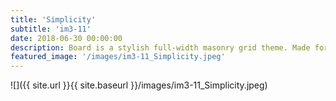 ```yaml
---
title: 'Simplicity'
subtitle: 'im3-11'
date: 2018-06-30 00:00:00
description: Board is a stylish full-width masonry grid theme. Made for designers, artists, photographers and developers to show off their best work.
featured_image: '/images/im3-11_Simplicity.jpeg'
---
```


![]({{ site.url }}{{ site.baseurl }}/images/im3-11_Simplicity.jpeg)



